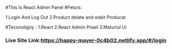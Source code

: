 #This Is React Admin Panel 
#Feturs:

1.Login And Log Out 
2.Product delate and edait Producat 

#Teconoligoy :
1.React 
2.React Admin Pnael 
3.Maturiul Ui 


### Live Site Link:https://happy-mayer-0c4b02.netlify.app/#/login
